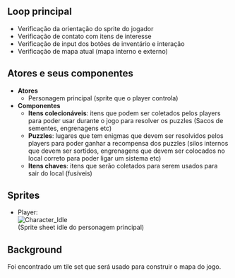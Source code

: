 ## Loop principal
- Verificação da orientação do sprite do jogador
- Verificação de contato com itens de interesse
- Verificação de input dos botões de inventário e interação
- Verificação de mapa atual (mapa interno e externo)

## Atores e seus componentes
- **Atores**
  - Personagem principal (sprite que o player controla)
- **Componentes**
  - **Itens colecionáveis**: itens que podem ser coletados pelos players para poder usar durante o jogo para resolver os puzzles (Sacos de sementes, engrenagens etc)
  - **Puzzles**: lugares que tem enigmas que devem ser resolvidos pelos players para poder ganhar a recompensa dos puzzles (silos internos que devem ser sortidos, engrenagens que devem ser colocados no local correto para poder ligar um sistema etc)
  - **Itens chaves**: itens que serão coletados para serem usados para sair do local (fusíveis)
## Sprites
- Player: <br>
  ![Character_Idle](https://github.com/user-attachments/assets/add0d2c2-c821-4f4a-bfdb-ed381702c15c)<br>
(Sprite sheet idle do personagem principal)<br>
## Background
Foi encontrado um tile set que será usado para construir o mapa do jogo.
